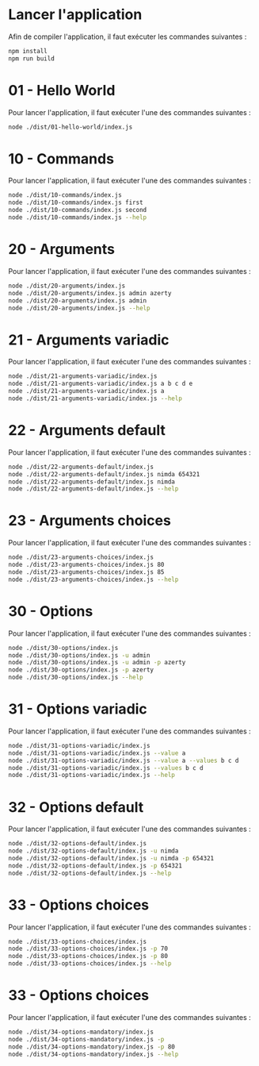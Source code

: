 # Lancer l'application

Afin de compiler l'application, il faut exécuter les commandes suivantes :

```bash
npm install
npm run build
```

# 01 - Hello World

Pour lancer l'application, il faut exécuter l'une des commandes suivantes :

```bash
node ./dist/01-hello-world/index.js
```

# 10 - Commands

Pour lancer l'application, il faut exécuter l'une des commandes suivantes :

```bash
node ./dist/10-commands/index.js
node ./dist/10-commands/index.js first
node ./dist/10-commands/index.js second
node ./dist/10-commands/index.js --help
```

# 20 - Arguments

Pour lancer l'application, il faut exécuter l'une des commandes suivantes :

```bash
node ./dist/20-arguments/index.js
node ./dist/20-arguments/index.js admin azerty
node ./dist/20-arguments/index.js admin
node ./dist/20-arguments/index.js --help
```

# 21 - Arguments variadic

Pour lancer l'application, il faut exécuter l'une des commandes suivantes :

```bash
node ./dist/21-arguments-variadic/index.js
node ./dist/21-arguments-variadic/index.js a b c d e
node ./dist/21-arguments-variadic/index.js a
node ./dist/21-arguments-variadic/index.js --help
```

# 22 - Arguments default

Pour lancer l'application, il faut exécuter l'une des commandes suivantes :

```bash
node ./dist/22-arguments-default/index.js
node ./dist/22-arguments-default/index.js nimda 654321
node ./dist/22-arguments-default/index.js nimda
node ./dist/22-arguments-default/index.js --help
```

# 23 - Arguments choices

Pour lancer l'application, il faut exécuter l'une des commandes suivantes :

```bash
node ./dist/23-arguments-choices/index.js
node ./dist/23-arguments-choices/index.js 80
node ./dist/23-arguments-choices/index.js 85
node ./dist/23-arguments-choices/index.js --help
```

# 30 - Options

Pour lancer l'application, il faut exécuter l'une des commandes suivantes :

```bash
node ./dist/30-options/index.js
node ./dist/30-options/index.js -u admin
node ./dist/30-options/index.js -u admin -p azerty
node ./dist/30-options/index.js -p azerty
node ./dist/30-options/index.js --help
```

# 31 - Options variadic

Pour lancer l'application, il faut exécuter l'une des commandes suivantes :

```bash
node ./dist/31-options-variadic/index.js
node ./dist/31-options-variadic/index.js --value a
node ./dist/31-options-variadic/index.js --value a --values b c d
node ./dist/31-options-variadic/index.js --values b c d
node ./dist/31-options-variadic/index.js --help
```

# 32 - Options default

Pour lancer l'application, il faut exécuter l'une des commandes suivantes :

```bash
node ./dist/32-options-default/index.js
node ./dist/32-options-default/index.js -u nimda
node ./dist/32-options-default/index.js -u nimda -p 654321
node ./dist/32-options-default/index.js -p 654321
node ./dist/32-options-default/index.js --help
```

# 33 - Options choices

Pour lancer l'application, il faut exécuter l'une des commandes suivantes :

```bash
node ./dist/33-options-choices/index.js
node ./dist/33-options-choices/index.js -p 70
node ./dist/33-options-choices/index.js -p 80
node ./dist/33-options-choices/index.js --help
```

# 33 - Options choices

Pour lancer l'application, il faut exécuter l'une des commandes suivantes :

```bash
node ./dist/34-options-mandatory/index.js
node ./dist/34-options-mandatory/index.js -p
node ./dist/34-options-mandatory/index.js -p 80
node ./dist/34-options-mandatory/index.js --help
```
